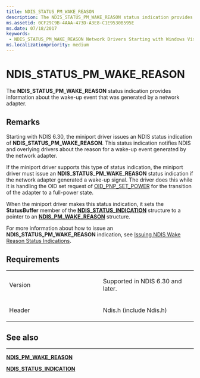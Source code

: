 ```yaml
---
title: NDIS_STATUS_PM_WAKE_REASON
description: The NDIS_STATUS_PM_WAKE_REASON status indication provides information about the wake-up event that was generated by a network adapter.
ms.assetid: 0CF29C9B-4AAA-473D-A3E8-C1E9530B595E
ms.date: 07/18/2017
keywords:
 - NDIS_STATUS_PM_WAKE_REASON Network Drivers Starting with Windows Vista
ms.localizationpriority: medium
---
```


# NDIS\_STATUS\_PM\_WAKE\_REASON


The **NDIS\_STATUS\_PM\_WAKE\_REASON** status indication provides information about the wake-up event that was generated by a network adapter.

Remarks
-------

Starting with NDIS 6.30, the miniport driver issues an NDIS status indication of **NDIS\_STATUS\_PM\_WAKE\_REASON**. This status indication notifies NDIS and overlying drivers about the reason for a wake-up event generated by the network adapter.

If the miniport driver supports this type of status indication, the miniport driver must issue an **NDIS\_STATUS\_PM\_WAKE\_REASON** status indication if the network adapter generated a wake-up signal. The driver does this while it is handling the OID set request of [OID\_PNP\_SET\_POWER](https://docs.microsoft.com/windows-hardware/drivers/network/oid-pnp-set-power) for the transition of the adapter to a full-power state.

When the miniport driver makes this status indication, it sets the **StatusBuffer** member of the [**NDIS\_STATUS\_INDICATION**](https://docs.microsoft.com/windows-hardware/drivers/ddi/ndis/ns-ndis-_ndis_status_indication) structure to a pointer to an [**NDIS\_PM\_WAKE\_REASON**](https://docs.microsoft.com/windows-hardware/drivers/ddi/ntddndis/ns-ntddndis-_ndis_pm_wake_reason) structure.

For more information about how to issue an **NDIS\_STATUS\_PM\_WAKE\_REASON** indication, see [Issuing NDIS Wake Reason Status Indications](https://docs.microsoft.com/windows-hardware/drivers/network/issuing-ndis-wake-reason-indications).

Requirements
------------

<table>
<colgroup>
<col width="50%" />
<col width="50%" />
</colgroup>
<tbody>
<tr class="odd">
<td><p>Version</p></td>
<td><p>Supported in NDIS 6.30 and later.</p></td>
</tr>
<tr class="even">
<td><p>Header</p></td>
<td>Ndis.h (include Ndis.h)</td>
</tr>
</tbody>
</table>

## See also


****
[**NDIS\_PM\_WAKE\_REASON**](https://docs.microsoft.com/windows-hardware/drivers/ddi/ntddndis/ns-ntddndis-_ndis_pm_wake_reason)

[**NDIS\_STATUS\_INDICATION**](https://docs.microsoft.com/windows-hardware/drivers/ddi/ndis/ns-ndis-_ndis_status_indication)

 

 





